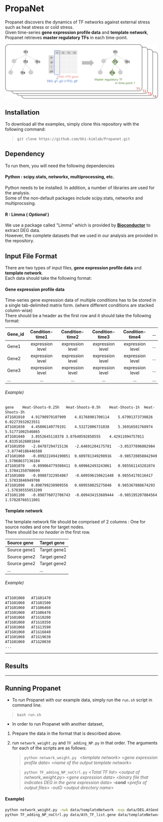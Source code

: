 # PropaNet
Propanet discovers the dynamics of TF networks against external stress such as heat stress or cold stress.  
Given time-series **gene expression profile data** and **template network**, Propanet retrieves **master regulatory TFs** in each time-point.

![fig1_Overview](readme/1_overview.png)

## Installation
To download all the examples, simply clone this repository with the following command:
> `git clone https://github.com/bhi-kimlab/Propanet.git`

## Dependency
To run them, you will need the following dependencies

#### Python : scipy.stats, networkx, multiprocessing, etc.
Python needs to be installed. In addition, a number of libraries are used for the analysis.  
Some of the non-default packages include scipy.stats, networkx and multiprocssing.

#### R : Limma ( _Optional_ )
We use a package called "Limma" which is provided by [**Bioconductor**](http://bioconductor.org/packages/release/bioc/html/limma.html) to extract DEG data.  
However, the complete datasets that we used in our analysis are provided in the repository.

## Input File Format
There are two types of input files, **gene expression profile data** and **template network**.  
Each data should take the following format:
#### Gene expression profile data
Time-series gene expression data of multiple conditions has to be stored in a single tab-delimited matrix form. (where different conditions are stacked column-wise)  
There should be a header as the first row and it should take the following format:  

| Gene_id | Condition-time1  | Condition-time2  | Condition-time3  | Condition-time4  | ... |
| ------- | :--------------: | :--------------: | :--------------: | :--------------: | :-: |
| Gene1   | expression level | expression level | expression level | expression level | ... |
| Gene2   | expression level | expression level | expression level | expression level | ... |
| Gene3   | expression level | expression level | expression level | expression level | ... |
| ...     | ...              | ...              | ...              | ...              | ... |

###### Example)
```
gene	Heat-Shoots-0.25h	Heat-Shoots-0.5h	Heat-Shoots-1h	Heat-Shoots-3h
AT1G01010	4.91798979107909	4.81768901700114	5.67991373730826	6.02273932823551
AT1G01030	4.45806149779191	4.53272006731038	5.36916581768974	5.51771002546865
AT1G01040	3.8552645118378	3.87640592858555	4.42911094757011	4.83351626001844
AT1G01050	-2.84787294715136	-2.64691204175781	-3.05377896002984	-3.87740186446588
AT1G01060	-0.899222494190051	0.609781349298916	-0.985720858842949	1.57868637136184
AT1G01070	-0.899064779308411	0.609662493243061	0.985561143281074	1.57841350780699
AT1G01080	-0.89887322954867	-0.609596150621448	0.98554170116417	1.57833846949708
AT1G01090	0.898799238909556	0.609558025275848	0.985367888674293	-1.57830555053209
AT1G01100	-0.898776072706743	-0.609434153689444	-0.985195207884564	1.57828766511001
```

#### Template network
The template network file should be comprised of 2 columns : One for source nodes and one for target nodes.  
There should be _no header_ in the first row.

| Source gene  | Target gene  |
| :----------- | :----------- |
| Source gene1 | Target gene1 |
| Source gene2 | Target gene2 |
| Source gene2 | Target gene2 |
| ...          | ...          |

###### Example)
```
AT1G01060	AT1G01470
AT1G01060	AT1G01500
AT1G01060	AT1G06460
AT1G01060	AT1G06470
AT1G01060	AT1G10200
AT1G01060	AT1G10350
AT1G01060	AT1G13590
AT1G01060	AT1G16840
AT1G01060	AT1G19630
AT1G01060	AT1G20030
...
```
---
## Results

---
## Running Propanet
* To run Propanet with our example data, simply run the `run.sh` script in command line.
> `bash run.sh`


* In order to run Propanet with another dataset,
 1. Prepare the data in the format that is described above.
 2. run `network_weight.py` and `TF_adding_NP.py` in that order. The arguments for each of the scripts are as follows:
    > `python network_weight.py ` <_template network_> <_gene expression profile data_> <_name of the output template network_>

    > `python TF_adding_NP_noCtrl.py` <_Total TF list_> <*output of network_weight.py*> <_gene expression data_> <_binary file that indicates DEG in the gene expression data_> **-cond** <_prefix of output files_> -outD <_output directory name_>

  #### Example)
  ```bash
  python network_weight.py -nwk data/templateNetwork -exp data/DEG.AtGenExpress.signed_zstats.heat_shoots -p 15 -o data/templateNetwork.heat_shoots
  python TF_adding_NP_noCtrl.py data/Ath_TF_list.gene data/templateNetwork.heat_shoots data/DEG.AtGenExpress.signed_zstats.heat_shoots data/DEG.AtGenExpress.signed_binary.heat_shoots -cond AtGenExpress.heat_shoots -p 5 -c 0.5 -coverNo 300 -outD result
  ```
